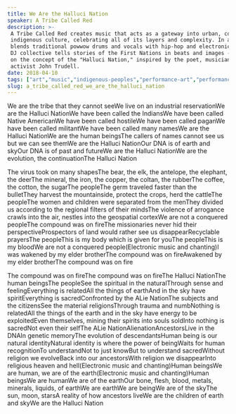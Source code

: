 ```yaml
---
title: We Are the Halluci Nation
speaker: A Tribe Called Red
description: >-
 A Tribe Called Red creates music that acts as a gateway into urban, contemporary
 indigenous culture, celebrating all of its layers and complexity. In a set that
 blends traditional powwow drums and vocals with hip-hop and electronic music, the
 DJ collective tells stories of the First Nations in beats and images -- expanding
 on the concept of the "Halluci Nation," inspired by the poet, musician and
 activist John Trudell.
date: 2018-04-10
tags: ["art","music","indigenous-peoples","performance-art","performance"]
slug: a_tribe_called_red_we_are_the_halluci_nation
---
```


We are the tribe that they cannot seeWe live on an industrial reservationWe are the
Halluci NationWe have been called the IndiansWe have been called Native AmericanWe have
been called hostileWe have been called paganWe have been called militantWe have been
called many namesWe are the Halluci NationWe are the human beingsThe callers of names
cannot see us but we can see themWe are the Halluci NationOur DNA is of earth and skyOur
DNA is of past and futureWe are the Halluci NationWe are the evolution, the
continuationThe Halluci Nation

The virus took on many shapesThe bear, the elk, the antelope, the elephant, the deerThe
mineral, the iron, the copper, the coltan, the rubberThe coffee, the cotton, the sugarThe
peopleThe germ traveled faster than the bulletThey harvest the mountainside, protect the
crops, herd the cattleThe peopleThe women and children were separated from the menThey
divided us according to the regional filters of their mindsThe violence of arrogance
crawls into the air, nestles into the geospatial cortexWe are not a conquered peopleThe
compound was on fireThe missionaries never hid their perspectiveProspectors of land would
rather see us disappearRecyclable prayersThe peopleThis is my body which is given for
youThe peopleThis is my bloodWe are not a conquered people(Electronic music and chanting)I
was wakened by my elder brotherThe compound was on fireAwakened by my elder brotherThe
compound was on fire

The compound was on fireThe compound was on fireThe Halluci NationThe human beingsThe
peopleSee the spiritual in the naturalThrough sense and feelingEverything is relatedAll
the things of earthAnd in the sky have spiritEverything is sacredConfronted by the ALie
NationThe subjects and the citizensSee the material religionsThrough trauma and
numbNothing is relatedAll the things of the earth and in the sky have energy to be
exploitedEven themselves, mining their spirits into souls soldInto nothing is sacredNot
even their selfThe ALie NationAlienationAncestorsLive in the DNAIn genetic memoryThe
evolution of descendantsHuman being is our natural identityNatural identity is where the
power of beingWaits for human recognitionTo understandNot to just knowBut to understand
sacredWithout religion we evolveBack into our ancestorsWith religion we disappearInto
religious heaven and hell(Electronic music and chanting)Human beingsWe are human, we are
of the earth(Electronic music and chanting)Human beingsWe are humanWe are of the earthOur
bone, flesh, blood, metals, minerals, liquids, of earthWe are earthWe are beingWe are of
the skyThe sun, moon, starsA reality of how ancestors liveWe are the children of earth and
skyWe are the Halluci Nation

<!--
ad_duration=3.33
comment_count=8
event="TED2018"
external_start_time=0
has_talk_citation=0
intro_duration=11.82
is_subtitle_required="False"
is_talk_featured="True"
language="en"
language_swap="False"
native_language="en"
number_of_related_talks=6
number_of_speakers=1
number_of_subtitled_videos=18
number_of_tags=5
number_of_talk_download_languages=18
number_of_talk_more_resources=0
number_of_talk_recommendations=0
number_of_talks_take_actions=2
post_ad_duration=0.83
published_timestamp="2018-10-26 12:41:26"
recording_date="2018-04-10"
speaker_description="DJ collective"
speaker_is_published=1
speaker_name="A Tribe Called Red"
talk_more_resources=[]
talk_name="We Are the Halluci Nation"
talks_tags=["art","music","indigenous-peoples","performance-art","performance"]
url_photo_speaker="https://pe.tedcdn.com/images/ted/d2fc94948fab4b49a5162a06449bf23ddf388554_254x191.jpg"
url_photo_talk="https://s3.amazonaws.com/talkstar-photos/uploads/6ff255e4-dafe-4051-9cab-4c9dce5d22d5/ATribeCalledRed_2018-embed.jpg"
url_webpage="https://www.ted.com/talks/a_tribe_called_red_we_are_the_halluci_nation"
video_type_name="TED Stage Talk"
-->